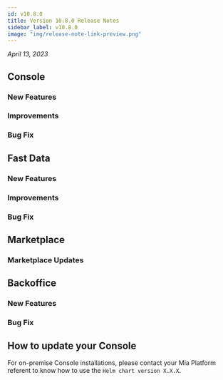 ```yaml
---
id: v10.8.0
title: Version 10.8.0 Release Notes
sidebar_label: v10.8.0
image: "img/release-note-link-preview.png"
---
```


_April 13, 2023_

## Console

### New Features

### Improvements

### Bug Fix

## Fast Data

### New Features

### Improvements

### Bug Fix

## Marketplace

### Marketplace Updates

## Backoffice

### New Features

### Bug Fix

## How to update your Console

For on-premise Console installations, please contact your Mia Platform referent to know how to use the `Helm chart version X.X.X`.
